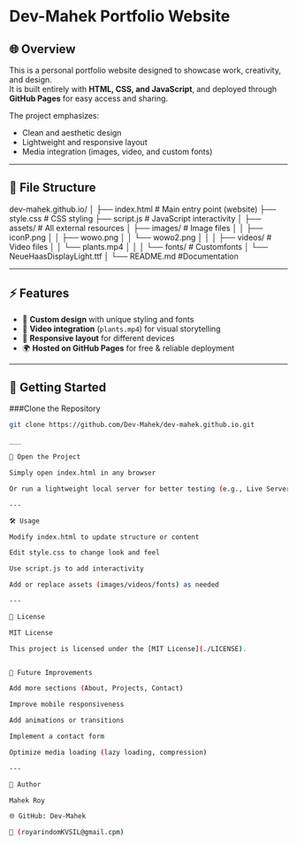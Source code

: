 # Dev-Mahek Portfolio Website

## 🌐 Overview

This is a personal portfolio website designed to showcase work, creativity, and design.  
It is built entirely with **HTML, CSS, and JavaScript**, and deployed through **GitHub Pages** for easy access and sharing.  

The project emphasizes:
- Clean and aesthetic design  
- Lightweight and responsive layout  
- Media integration (images, video, and custom fonts)  

---

## 📂 File Structure

dev-mahek.github.io/
│
├── index.html                 # Main entry point (website)
├── style.css                  # CSS styling
├── script.js                  # JavaScript interactivity
│
├── assets/                    # All external resources
│   ├── images/                # Image files
│   │   ├── iconP.png
│   │   ├── wowo.png
│   │   └── wowo2.png
│   │
│   ├── videos/                # Video files
│   │   └── plants.mp4
│   │
│   └── fonts/                 # Customfonts
│       └── NeueHaasDisplayLight.ttf
│
└── README.md                  #Documentation

---

## ⚡ Features

- 🎨 **Custom design** with unique styling and fonts  
- 🎥 **Video integration** (`plants.mp4`) for visual storytelling  
- 📱 **Responsive layout** for different devices  
- 🌍 **Hosted on GitHub Pages** for free & reliable deployment  

---

## 🚀 Getting Started

###Clone the Repository

```bash
git clone https://github.com/Dev-Mahek/dev-mahek.github.io.git

___

📍 Open the Project

Simply open index.html in any browser

Or run a lightweight local server for better testing (e.g., Live Server in VS Code)

---

🛠️ Usage

Modify index.html to update structure or content

Edit style.css to change look and feel

Use script.js to add interactivity

Add or replace assets (images/videos/fonts) as needed

---

📜 License

MIT License

This project is licensed under the [MIT License](./LICENSE).


🔮 Future Improvements

Add more sections (About, Projects, Contact)

Improve mobile responsiveness

Add animations or transitions

Implement a contact form

Optimize media loading (lazy loading, compression)

---

👤 Author

Mahek Roy

🌐 GitHub: Dev-Mahek

📧 (royarindomKVSIL@gmail.cpm)

